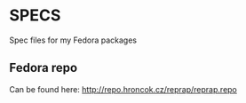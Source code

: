 SPECS
=====

Spec files for my Fedora packages

Fedora repo
-----------

Can be found here: http://repo.hroncok.cz/reprap/reprap.repo
